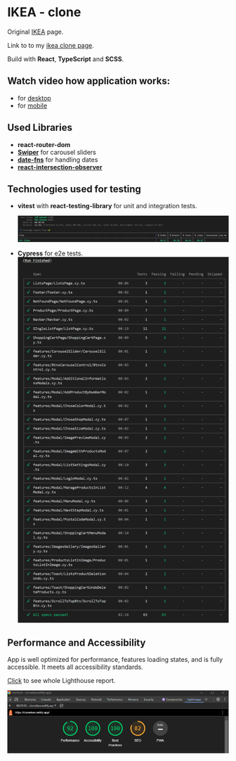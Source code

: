 # IKEA - clone

Original [IKEA](https://www.ikea.com/pl/pl/) page.

Link to to my [ikea clone page](https://cloneikea.netlify.app/).

Build with **React**, **TypeScript** and **SCSS**.

## Watch video how application works:

- for [desktop](https://ikea-clone-video-desktop-preview.netlify.app/)
- for [mobile](https://ikea-clone-video-mobile-preview.netlify.app/)

## Used Libraries

- **react-router-dom**
- **[Swiper](https://swiperjs.com/)** for carousel sliders
- **[date-fns](https://date-fns.org/)** for handling dates
- **[react-intersection-observer](https://www.npmjs.com/package/react-intersection-observer)**

## Technologies used for testing

- **vitest** with **react-testing-library** for unit and integration tests.

  ![Coverage report](tests/unit&integration-tests.png)

- **Cypress** for e2e tests.
  ![Cypress tests](tests/e2e-cypress-tests.png)

## Performance and Accessibility

App is well optimized for performance, features loading states, and is fully accessible. It meets all accessibility standards.

[Click](tests/lighthouse.html) to see whole Lighthouse report.

![Lighthouse report](screenshots/lighthouse.png)

